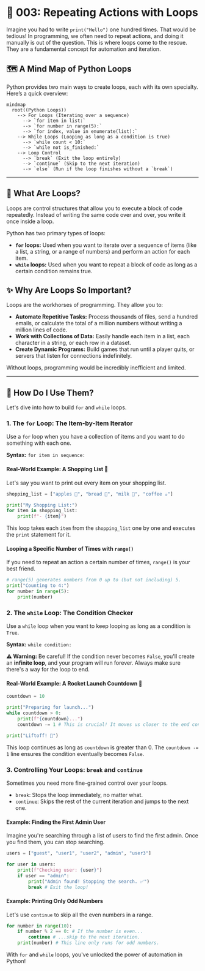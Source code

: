 # 🔁 003: Repeating Actions with Loops

Imagine you had to write `print("Hello")` one hundred times. That would be tedious! In programming, we often need to repeat actions, and doing it manually is out of the question. This is where loops come to the rescue. They are a fundamental concept for automation and iteration.

## 🗺️ A Mind Map of Python Loops

Python provides two main ways to create loops, each with its own specialty. Here’s a quick overview:

```mermaid
mindmap
  root((Python Loops))
    --> For Loops (Iterating over a sequence)
      --> `for item in list:`
      --> `for number in range(5):`
      --> `for index, value in enumerate(list):`
    --> While Loops (Looping as long as a condition is true)
      --> `while count < 10:`
      --> `while not is_finished:`
    --> Loop Control
      --> `break` (Exit the loop entirely)
      --> `continue` (Skip to the next iteration)
      --> `else` (Run if the loop finishes without a `break`)
```

---

## 🤔 What Are Loops?

Loops are control structures that allow you to execute a block of code repeatedly. Instead of writing the same code over and over, you write it once inside a loop.

Python has two primary types of loops:
*   **`for` loops:** Used when you want to iterate over a sequence of items (like a list, a string, or a range of numbers) and perform an action for each item.
*   **`while` loops:** Used when you want to repeat a block of code as long as a certain condition remains true.

## ✨ Why Are Loops So Important?

Loops are the workhorses of programming. They allow you to:

*   **Automate Repetitive Tasks:** Process thousands of files, send a hundred emails, or calculate the total of a million numbers without writing a million lines of code.
*   **Work with Collections of Data:** Easily handle each item in a list, each character in a string, or each row in a dataset.
*   **Create Dynamic Programs:** Build games that run until a player quits, or servers that listen for connections indefinitely.

Without loops, programming would be incredibly inefficient and limited.

---

## 🚀 How Do I Use Them?

Let's dive into how to build `for` and `while` loops.

### 1. The `for` Loop: The Item-by-Item Iterator

Use a `for` loop when you have a collection of items and you want to do something with each one.

**Syntax:** `for item in sequence:`

#### Real-World Example: A Shopping List 🛒

Let's say you want to print out every item on your shopping list.

```python
shopping_list = ["apples 🍎", "bread 🍞", "milk 🥛", "coffee ☕"]

print("My Shopping List:")
for item in shopping_list:
    print(f"- {item}")
```

This loop takes each `item` from the `shopping_list` one by one and executes the `print` statement for it.

#### Looping a Specific Number of Times with `range()`

If you need to repeat an action a certain number of times, `range()` is your best friend.

```python
# range(5) generates numbers from 0 up to (but not including) 5.
print("Counting to 4:")
for number in range(5):
    print(number)
```

### 2. The `while` Loop: The Condition Checker

Use a `while` loop when you want to keep looping as long as a condition is `True`.

**Syntax:** `while condition:`

**⚠️ Warning:** Be careful! If the condition never becomes `False`, you'll create an **infinite loop**, and your program will run forever. Always make sure there's a way for the loop to end.

#### Real-World Example: A Rocket Launch Countdown 🚀

```python
countdown = 10

print("Preparing for launch...")
while countdown > 0:
    print(f"{countdown}...")
    countdown -= 1 # This is crucial! It moves us closer to the end condition.

print("Liftoff! 🚀")
```
This loop continues as long as `countdown` is greater than 0. The `countdown -= 1` line ensures the condition eventually becomes `False`.

### 3. Controlling Your Loops: `break` and `continue`

Sometimes you need more fine-grained control over your loops.

*   `break`: Stops the loop immediately, no matter what.
*   `continue`: Skips the rest of the current iteration and jumps to the next one.

#### Example: Finding the First Admin User

Imagine you're searching through a list of users to find the first admin. Once you find them, you can stop searching.

```python
users = ["guest", "user1", "user2", "admin", "user3"]

for user in users:
    print(f"Checking user: {user}")
    if user == "admin":
        print("Admin found! Stopping the search. ✅")
        break # Exit the loop!
```

#### Example: Printing Only Odd Numbers

Let's use `continue` to skip all the even numbers in a range.

```python
for number in range(10):
    if number % 2 == 0: # If the number is even...
        continue # ...skip to the next iteration.
    print(number) # This line only runs for odd numbers.
```

With `for` and `while` loops, you've unlocked the power of automation in Python!
